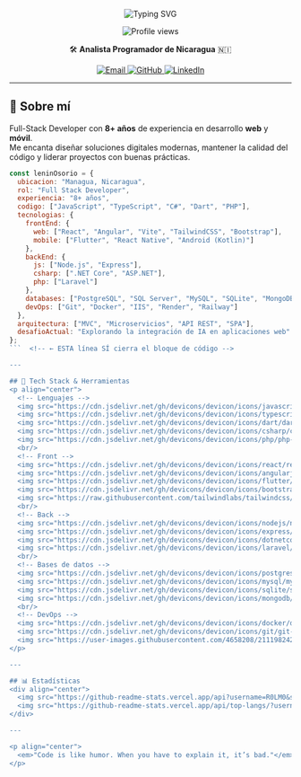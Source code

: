 <!-- Encabezado con animación de escritura -->
<p align="center">
  <img src="https://readme-typing-svg.herokuapp.com/?font=Fira+Code&weight=600&size=28&pause=1000&color=249EFF&center=true&vCenter=true&width=800&height=90&lines=Hola+%F0%9F%91%8B%2C+soy+Lenin+Osorio;Full-Stack+Developer;Apasionado+por+React+%26+Node.js;Bienvenido+a+mi+GitHub+Profile!" alt="Typing SVG" />
</p>

<p align="center">
  <img src="https://komarev.com/ghpvc/?username=R0LM0&label=Profile+views&color=249eff&style=flat-square" alt="Profile views" />
</p>

<p align="center">
  🛠️ <strong>Analista Programador de Nicaragua</strong> 🇳🇮
</p>

<div align="center">
  <a href="mailto:rolmo33@yahoo.es">
    <img src="https://img.shields.io/badge/Email-rolmo33%40yahoo.es-D14836?style=for-the-badge&logo=gmail&logoColor=white" alt="Email" />
  </a>
  <a href="https://github.com/R0LM0">
    <img src="https://img.shields.io/badge/GitHub-R0LM0-181717?style=for-the-badge&logo=github&logoColor=white" alt="GitHub" />
  </a>
  <a href="https://www.linkedin.com/in/lenin-osorio" target="_blank">
    <img src="https://img.shields.io/badge/LinkedIn-Lenin%20Osorio-0A66C2?style=for-the-badge&logo=linkedin&logoColor=white" alt="LinkedIn" />
  </a>
</div>

---

## 🚀 Sobre mí
Full-Stack Developer con **8+ años** de experiencia en desarrollo **web** y **móvil**.  
Me encanta diseñar soluciones digitales modernas, mantener la calidad del código y liderar proyectos con buenas prácticas.

```javascript
const leninOsorio = {
  ubicacion: "Managua, Nicaragua",
  rol: "Full Stack Developer",
  experiencia: "8+ años",
  codigo: ["JavaScript", "TypeScript", "C#", "Dart", "PHP"],
  tecnologias: {
    frontEnd: {
      web: ["React", "Angular", "Vite", "TailwindCSS", "Bootstrap"],
      mobile: ["Flutter", "React Native", "Android (Kotlin)"]
    },
    backEnd: {
      js: ["Node.js", "Express"],
      csharp: [".NET Core", "ASP.NET"],
      php: ["Laravel"]
    },
    databases: ["PostgreSQL", "SQL Server", "MySQL", "SQLite", "MongoDB"],
    devOps: ["Git", "Docker", "IIS", "Render", "Railway"]
  },
  arquitectura: ["MVC", "Microservicios", "API REST", "SPA"],
  desafioActual: "Explorando la integración de IA en aplicaciones web"
};
```  <!-- ← ESTA línea SÍ cierra el bloque de código -->

---

## 🧰 Tech Stack & Herramientas
<p align="center">
  <!-- Lenguajes -->
  <img src="https://cdn.jsdelivr.net/gh/devicons/devicon/icons/javascript/javascript-original.svg" width="40" alt="JS"/>
  <img src="https://cdn.jsdelivr.net/gh/devicons/devicon/icons/typescript/typescript-original.svg" width="40" alt="TS"/>
  <img src="https://cdn.jsdelivr.net/gh/devicons/devicon/icons/dart/dart-original.svg" width="40" alt="Dart"/>
  <img src="https://cdn.jsdelivr.net/gh/devicons/devicon/icons/csharp/csharp-original.svg" width="40" alt="C#"/>
  <img src="https://cdn.jsdelivr.net/gh/devicons/devicon/icons/php/php-original.svg" width="40" alt="PHP"/>
  <br/>
  <!-- Front -->
  <img src="https://cdn.jsdelivr.net/gh/devicons/devicon/icons/react/react-original.svg" width="40" alt="React"/>
  <img src="https://cdn.jsdelivr.net/gh/devicons/devicon/icons/angularjs/angularjs-original.svg" width="40" alt="Angular"/>
  <img src="https://cdn.jsdelivr.net/gh/devicons/devicon/icons/flutter/flutter-original.svg" width="40" alt="Flutter"/>
  <img src="https://cdn.jsdelivr.net/gh/devicons/devicon/icons/bootstrap/bootstrap-original.svg" width="40" alt="Bootstrap"/>
  <img src="https://raw.githubusercontent.com/tailwindlabs/tailwindcss/HEAD/.github/logo-mark.svg" width="35" alt="Tailwind"/>
  <br/>
  <!-- Back -->
  <img src="https://cdn.jsdelivr.net/gh/devicons/devicon/icons/nodejs/nodejs-original.svg" width="40" alt="Node"/>
  <img src="https://cdn.jsdelivr.net/gh/devicons/devicon/icons/express/express-original.svg" width="40" alt="Express"/>
  <img src="https://cdn.jsdelivr.net/gh/devicons/devicon/icons/dotnetcore/dotnetcore-original.svg" width="40" alt=".NET Core"/>
  <img src="https://cdn.jsdelivr.net/gh/devicons/devicon/icons/laravel/laravel-plain.svg" width="40" alt="Laravel"/>
  <br/>
  <!-- Bases de datos -->
  <img src="https://cdn.jsdelivr.net/gh/devicons/devicon/icons/postgresql/postgresql-original.svg" width="40" alt="PostgreSQL"/>
  <img src="https://cdn.jsdelivr.net/gh/devicons/devicon/icons/mysql/mysql-original.svg" width="40" alt="MySQL"/>
  <img src="https://cdn.jsdelivr.net/gh/devicons/devicon/icons/sqlite/sqlite-original.svg" width="40" alt="SQLite"/>
  <img src="https://cdn.jsdelivr.net/gh/devicons/devicon/icons/mongodb/mongodb-original.svg" width="40" alt="MongoDB"/>
  <br/>
  <!-- DevOps -->
  <img src="https://cdn.jsdelivr.net/gh/devicons/devicon/icons/docker/docker-original.svg" width="40" alt="Docker"/>
  <img src="https://cdn.jsdelivr.net/gh/devicons/devicon/icons/git/git-original.svg" width="40" alt="Git"/>
  <img src="https://user-images.githubusercontent.com/4658208/211198242-550f2f71-b9ca-4d20-83a3-d8c813295473.png" width="40" alt="Render"/>
</p>

---

## 📊 Estadísticas
<div align="center">
  <img src="https://github-readme-stats.vercel.app/api?username=R0LM0&show_icons=true&theme=dark&hide_border=true" alt="stats"/>
  <img src="https://github-readme-stats.vercel.app/api/top-langs/?username=R0LM0&layout=compact&theme=dark&hide_border=true" alt="langs"/>
</div>

---

<p align="center">
  <em>"Code is like humor. When you have to explain it, it’s bad."</em> – Cory House
</p>
